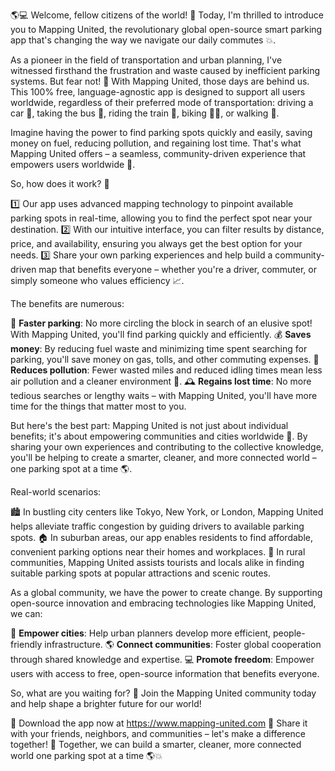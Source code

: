 🌎💻 Welcome, fellow citizens of the world! 🌟 Today, I'm thrilled to introduce you to Mapping United, the revolutionary global open-source smart parking app that's changing the way we navigate our daily commutes 💥.

As a pioneer in the field of transportation and urban planning, I've witnessed firsthand the frustration and waste caused by inefficient parking systems. But fear not! 🚨 With Mapping United, those days are behind us. This 100% free, language-agnostic app is designed to support all users worldwide, regardless of their preferred mode of transportation: driving a car 🚗, taking the bus 🚌, riding the train 🚂, biking 🚴‍♀️, or walking 👣.

Imagine having the power to find parking spots quickly and easily, saving money on fuel, reducing pollution, and regaining lost time. That's what Mapping United offers – a seamless, community-driven experience that empowers users worldwide 💪.

So, how does it work? 🤔

1️⃣ Our app uses advanced mapping technology to pinpoint available parking spots in real-time, allowing you to find the perfect spot near your destination.
2️⃣ With our intuitive interface, you can filter results by distance, price, and availability, ensuring you always get the best option for your needs.
3️⃣ Share your own parking experiences and help build a community-driven map that benefits everyone – whether you're a driver, commuter, or simply someone who values efficiency 📈.

The benefits are numerous:

🔹 **Faster parking**: No more circling the block in search of an elusive spot! With Mapping United, you'll find parking quickly and efficiently.
💰 **Saves money**: By reducing fuel waste and minimizing time spent searching for parking, you'll save money on gas, tolls, and other commuting expenses.
🌟 **Reduces pollution**: Fewer wasted miles and reduced idling times mean less air pollution and a cleaner environment 🌿.
🕰️ **Regains lost time**: No more tedious searches or lengthy waits – with Mapping United, you'll have more time for the things that matter most to you.

But here's the best part: Mapping United is not just about individual benefits; it's about empowering communities and cities worldwide 💪. By sharing your own experiences and contributing to the collective knowledge, you'll be helping to create a smarter, cleaner, and more connected world – one parking spot at a time 🌎.

Real-world scenarios:

🏙️ In bustling city centers like Tokyo, New York, or London, Mapping United helps alleviate traffic congestion by guiding drivers to available parking spots.
🏠 In suburban areas, our app enables residents to find affordable, convenient parking options near their homes and workplaces.
🌳 In rural communities, Mapping United assists tourists and locals alike in finding suitable parking spots at popular attractions and scenic routes.

As a global community, we have the power to create change. By supporting open-source innovation and embracing technologies like Mapping United, we can:

💪 **Empower cities**: Help urban planners develop more efficient, people-friendly infrastructure.
🌎 **Connect communities**: Foster global cooperation through shared knowledge and expertise.
💻 **Promote freedom**: Empower users with access to free, open-source information that benefits everyone.

So, what are you waiting for? 🤔 Join the Mapping United community today and help shape a brighter future for our world!

📲 Download the app now at https://www.mapping-united.com
👫 Share it with your friends, neighbors, and communities – let's make a difference together!
💪 Together, we can build a smarter, cleaner, more connected world one parking spot at a time 🌎💥